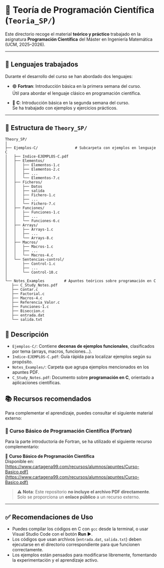 # 📘 Teoría de Programación Científica (`Teoria_SP/`)

Este directorio recoge el material **teórico y práctico** trabajado en la asignatura **Programación Científica** del Máster en Ingeniería Matemática (UCM, 2025–2026).

---

## 🧾 Lenguajes trabajados

Durante el desarrollo del curso se han abordado dos lenguajes:

- 🟢 **Fortran**: Introducción básica en la primera semana del curso.  
  Útil para abordar el lenguaje clásico en programación científica.

- 🔷 **C**: Introducción básica en la segunda semana del curso.  
  Se ha trabajado con ejemplos y ejercicios prácticos.

---

## 📂 Estructura de `Theory_SP/`

```plaintext
Theory_SP/
│
├── Ejemplos-C/                 # Subcarpeta con ejemplos en lenguaje C
│   ├── Indice-EJEMPLOS-C.pdf
│   ├── Elementos/
│   │   ├── Elementos-1.c
│   │   ├── Elementos-2.c
│   │   ├── ...
│   │   └── Elementos-7.c
│   ├── Ficheros/
│   │   ├── Datos
│   │   ├── salida
│   │   ├── Fichero-1.c
│   │   ├── ...
│   │   └── Fichero-7.c
│   ├── Funciones/
│   │   ├── Funciones-1.c
│   │   ├── ...
│   │   └── Funciones-6.c
│   ├── Arrays/
│   │   ├── Arrays-1.c
│   │   ├── ...
│   │   └── Arrays-8.c
│   ├── Macros/
│   │   ├── Macros-1.c
│   │   ├── ...
│   │   └── Macros-4.c
│   └── Sentencias-control/
│       ├── Control-1.c
│       ├── ...
│       └── Control-10.c
│
└── Notes_Examples         # Apuntes teóricos sobre programación en C
   ├── C_Study_Notes.pdf
   ├── Contar.c
   ├── Factorial.c
   ├── Macros-4.c
   ├── Referencia_Valor.c
   ├── Funciones-1.c
   ├── Biseccion.c
   ├── entrada.dat
   └── salida.txt

```

## 📄 Descripción

-  `Ejemplos-C/`: Contiene **decenas de ejemplos funcionales**, clasificados por tema (arrays, macros, funciones...).
-  `Indice-EJEMPLOS-C.pdf`: Guía rápida para localizar ejemplos según su propósito.
-  `Notes_Examples/`: Carpeta que agrupa ejemplos mencionados en los apuntes PDF.
-  `C_Study_Notes.pdf`: Documento sobre **programación en C**, orientado a aplicaciones científicas.

## 📚 Recursos recomendados

Para complementar el aprendizaje, puedes consultar el siguiente material externo:

### 📗 Curso Básico de Programación Científica (Fortran)

Para la parte introductoria de Fortran, se ha utilizado el siguiente recurso complementario:

📎 **Curso Básico de Programación Científica**  
Disponible en: [https://www.cartagena99.com/recursos/alumnos/apuntes/Curso-Basico.pdf](https://www.cartagena99.com/recursos/alumnos/apuntes/Curso-Basico.pdf)

> ⚠️ **Nota**: Este repositorio **no incluye el archivo PDF directamente**.  
> Solo se proporciona un **enlace público** a un recurso externo.

---

## ✅ Recomendaciones de Uso

- Puedes compilar los códigos en C con `gcc` desde la terminal, o usar Visual Studio Code con el botón **Run ▶️**.
- Los códigos que usan archivos (`entrada.dat`, `salida.txt`) deben ejecutarse en el directorio correspondiente para que funcionen correctamente.
- Los ejemplos están pensados para modificarse libremente, fomentando la experimentación y el aprendizaje activo.

